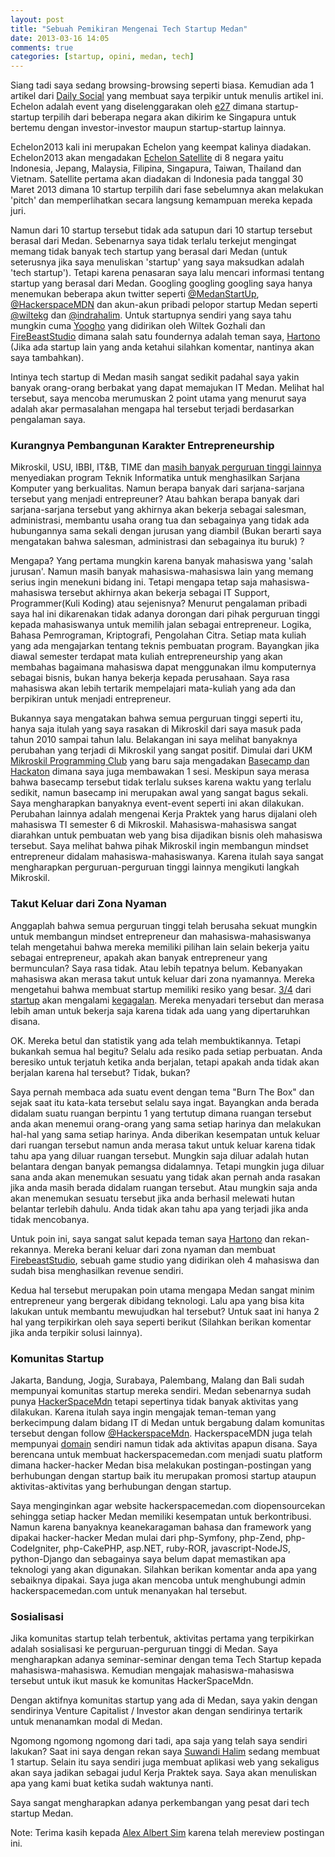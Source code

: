 ```yaml
---
layout: post
title: "Sebuah Pemikiran Mengenai Tech Startup Medan"
date: 2013-03-16 14:05
comments: true
categories: [startup, opini, medan, tech]
---
```


Siang tadi saya sedang browsing-browsing seperti biasa. Kemudian ada 1 artikel dari [Daily Social](http://dailysocial.net/post/rangkaian-echelon-2013-dimulai-dengan-indonesia-satellite-tanggal-30-maret-2013) yang membuat saya terpikir untuk menulis artikel ini. Echelon adalah event yang diselenggarakan oleh [e27](http://www.e27.co) dimana startup-startup terpilih dari beberapa negara akan dikirim ke Singapura untuk bertemu dengan investor-investor maupun startup-startup lainnya.

Echelon2013 kali ini merupakan Echelon yang keempat kalinya diadakan. Echelon2013 akan mengadakan [Echelon Satellite](http://echelon.e27.co/sg2013/satellites/) di 8 negara yaitu Indonesia, Jepang, Malaysia, Filipina, Singapura, Taiwan, Thailand dan Vietnam. Satellite pertama akan diadakan di Indonesia pada tanggal 30 Maret 2013 dimana 10 startup terpilih dari fase sebelumnya akan melakukan 'pitch' dan memperlihatkan secara langsung kemampuan mereka kepada juri.

Namun dari 10 startup tersebut tidak ada satupun dari 10 startup tersebut berasal dari Medan. Sebenarnya saya tidak terlalu terkejut mengingat memang tidak banyak tech startup yang berasal dari Medan (untuk seterusnya jika saya menuliskan 'startup' yang saya maksudkan adalah 'tech startup'). Tetapi karena penasaran saya lalu mencari informasi tentang startup yang berasal dari Medan. Googling googling googling saya hanya menemukan beberapa akun twitter seperti [@MedanStartUp](https://twitter.com/MedanStartUp), [@HackerspaceMDN](https://twitter.com/HackerspaceMDN) dan akun-akun pribadi pelopor startup Medan seperti [@wiltekg](https://twitter.com/wiltekg) dan [@indrahalim](https://twitter.com/indrahalim). Untuk startupnya sendiri yang saya tahu mungkin cuma [Yoogho](http://www.yoogho.com) yang didirikan oleh Wiltek Gozhali dan [FireBeastStudio](https://twitter.com/FirebeastStudio) dimana salah satu foundernya adalah teman saya, [Hartono](https://www.facebook.com/hartono.peng) (Jika ada startup lain yang anda ketahui silahkan komentar, nantinya akan saya tambahkan).

Intinya tech startup di Medan masih sangat sedikit padahal saya yakin banyak orang-orang berbakat yang dapat memajukan IT Medan. Melihat hal tersebut, saya mencoba merumuskan 2 point utama yang menurut saya adalah akar permasalahan mengapa hal tersebut terjadi berdasarkan pengalaman saya.

<!-- more -->

### Kurangnya Pembangunan Karakter Entrepreneurship
Mikroskil, USU, IBBI, IT&B, TIME dan [masih banyak perguruan tinggi lainnya](http://id.wikipedia.org/wiki/Daftar_perguruan_tinggi_swasta_di_Sumatera_Utara) menyediakan program Teknik Informatika untuk menghasilkan Sarjana Komputer yang berkualitas. Namun berapa banyak dari sarjana-sarjana tersebut yang menjadi entrepreuner? Atau bahkan berapa banyak dari sarjana-sarjana tersebut yang akhirnya akan bekerja sebagai salesman, administrasi, membantu usaha orang tua dan sebagainya yang tidak ada hubungannya sama sekali dengan jurusan yang diambil (Bukan berarti saya mengatakan bahwa salesman, administrasi dan sebagainya itu buruk) ?

Mengapa? Yang pertama mungkin karena banyak mahasiswa yang 'salah jurusan'. Namun masih banyak mahasiswa-mahasiswa lain yang memang serius ingin menekuni bidang ini. Tetapi mengapa tetap saja mahasiswa-mahasiswa tersebut akhirnya akan bekerja sebagai IT Support, Programmer(Kuli Koding) atau sejenisnya? Menurut pengalaman pribadi saya hal ini dikarenakan tidak adanya dorongan dari pihak perguruan tinggi kepada mahasiswanya untuk memilih jalan sebagai entrepreneur. Logika, Bahasa Pemrograman, Kriptografi, Pengolahan Citra. Setiap mata kuliah yang ada mengajarkan tentang teknis pembuatan program. Bayangkan jika diawal semester terdapat mata kuliah entrepreneurship yang akan membahas bagaimana mahasiswa dapat menggunakan ilmu komputernya sebagai bisnis, bukan hanya bekerja kepada perusahaan. Saya rasa mahasiswa akan lebih tertarik mempelajari mata-kuliah yang ada dan berpikiran untuk menjadi entrepreneur.

Bukannya saya mengatakan bahwa semua perguruan tinggi seperti itu, hanya saja itulah yang saya rasakan di Mikroskil dari saya masuk pada tahun 2010 sampai tahun lalu. Belakangan ini saya melihat banyaknya perubahan yang terjadi di Mikroskil yang sangat positif. Dimulai dari UKM [Mikroskil Programming Club](https://www.facebook.com/groups/294956028105/) yang baru saja mengadakan [Basecamp dan Hackaton](http://mikroskil.ac.id/pengumuman/1313) dimana saya juga membawakan 1 sesi. Meskipun saya merasa bahwa basecamp tersebut tidak terlalu sukses karena waktu yang terlalu sedikit, namun basecamp ini merupakan awal yang sangat bagus sekali. Saya mengharapkan banyaknya event-event seperti ini akan dilakukan. Perubahan lainnya adalah mengenai Kerja Praktek yang harus dijalani oleh mahasiswa TI semester 6 di Mikroskil. Mahasiswa-mahasiswa sangat diarahkan untuk pembuatan web yang bisa dijadikan bisnis oleh mahasiswa tersebut. Saya melihat bahwa pihak Mikroskil ingin membangun mindset entrepreneur didalam mahasiswa-mahasiswanya. Karena itulah saya sangat mengharapkan perguruan-perguruan tinggi lainnya mengikuti langkah Mikroskil.

### Takut Keluar dari Zona Nyaman
Anggaplah bahwa semua perguruan tinggi telah berusaha sekuat mungkin untuk membangun mindset entrepreneur dan mahasiswa-mahasiswanya telah mengetahui bahwa mereka memiliki pilihan lain selain bekerja yaitu sebagai entrepreneur, apakah akan banyak entrepreneur yang bermunculan? Saya rasa tidak. Atau lebih tepatnya belum. Kebanyakan mahasiswa akan merasa takut untuk keluar dari zona nyamannya. Mereka mengetahui bahwa membuat startup memiliki resiko yang besar. [3/4](http://www.huffingtonpost.com/2012/09/21/your-startup-will-probably-fail_n_1904919.html) dari [startup](http://www.bizjournals.com/sanjose/blog/2012/09/most-startups-fail-says-harvard.html?page=all) akan mengalami [kegagalan](http://www.statisticbrain.com/startup-failure-by-industry/). Mereka menyadari tersebut dan merasa lebih aman untuk bekerja saja karena tidak ada uang yang dipertaruhkan disana.

OK. Mereka betul dan statistik yang ada telah membuktikannya. Tetapi bukankah semua hal begitu? Selalu ada resiko pada setiap perbuatan. Anda beresiko untuk terjatuh ketika anda berjalan, tetapi apakah anda tidak akan berjalan karena hal tersebut? Tidak, bukan?

Saya pernah membaca ada suatu event dengan tema "Burn The Box" dan sejak saat itu kata-kata tersebut selalu saya ingat. Bayangkan anda berada didalam suatu ruangan berpintu 1 yang tertutup dimana ruangan tersebut anda akan menemui orang-orang yang sama setiap harinya dan melakukan hal-hal yang sama setiap harinya. Anda diberikan kesempatan untuk keluar dari ruangan tersebut namun anda merasa takut untuk keluar karena tidak tahu apa yang diluar ruangan tersebut. Mungkin saja diluar adalah hutan belantara dengan banyak pemangsa didalamnya. Tetapi mungkin juga diluar sana anda akan menemukan sesuatu yang tidak akan pernah anda rasakan jika anda masih berada didalam ruangan tersebut. Atau mungkin saja anda akan menemukan sesuatu tersebut jika anda berhasil melewati hutan belantar terlebih dahulu. Anda tidak akan tahu apa yang terjadi jika anda tidak mencobanya.

Untuk poin ini, saya sangat salut kepada teman saya [Hartono](https://www.facebook.com/hartono.peng) dan rekan-rekannya. Mereka berani keluar dari zona nyaman dan membuat [FirebeastStudio](https://twitter.com/FirebeastStudio), sebuah game studio yang didirikan oleh 4 mahasiswa dan sudah bisa menghasilkan revenue sendiri.

Kedua hal tersebut merupakan poin utama mengapa Medan sangat minim entrepreneur yang bergerak dibidang teknologi. Lalu apa yang bisa kita lakukan untuk membantu mewujudkan hal tersebut? Untuk saat ini hanya 2 hal yang terpikirkan oleh saya seperti berikut (Silahkan berikan komentar jika anda terpikir solusi lainnya).

### Komunitas Startup
Jakarta, Bandung, Jogja, Surabaya, Palembang, Malang dan Bali sudah mempunyai komunitas startup mereka sendiri. Medan sebenarnya sudah punya [HackerSpaceMdn](http://dailysocial.net/post/segera-hadir-di-kota-medan-hackerspacemdn) tetapi sepertinya tidak banyak aktivitas yang dilakukan. Karena itulah saya ingin mengajak teman-teman yang berkecimpung dalam bidang IT di Medan untuk bergabung dalam komunitas tersebut dengan follow [@HackerspaceMdn](https://twitter.com/HackerspaceMDN). HackerspaceMDN juga telah mempunyai [domain](http://hackerspacemedan.com/) sendiri namun tidak ada aktivitas apapun disana. Saya berencana untuk membuat hackerspacemedan.com menjadi suatu platform dimana hacker-hacker Medan bisa melakukan postingan-postingan yang berhubungan dengan startup baik itu merupakan promosi startup ataupun aktivitas-aktivitas yang berhubungan dengan startup.

Saya menginginkan agar website hackerspacemedan.com diopensourcekan sehingga setiap hacker Medan memiliki kesempatan untuk berkontribusi. Namun karena banyaknya keanekaragaman bahasa dan framework yang dipakai hacker-hacker Medan mulai dari php-Symfony, php-Zend, php-CodeIgniter, php-CakePHP, asp.NET, ruby-ROR, javascript-NodeJS, python-Django dan sebagainya saya belum dapat memastikan apa teknologi yang akan digunakan. Silahkan berikan komentar anda apa yang sebaiknya dipakai. Saya juga akan mencoba untuk menghubungi admin hackerspacemedan.com untuk menanyakan hal tersebut.

### Sosialisasi
Jika komunitas startup telah terbentuk, aktivitas pertama yang terpikirkan adalah sosialisasi ke perguruan-perguruan tinggi di Medan. Saya mengharapkan adanya seminar-seminar dengan tema Tech Startup kepada mahasiswa-mahasiswa. Kemudian mengajak mahasiswa-mahasiswa tersebut untuk ikut masuk ke komunitas HackerSpaceMdn.

Dengan aktifnya komunitas startup yang ada di Medan, saya yakin dengan sendirinya Venture Capitalist / Investor akan dengan sendirinya tertarik untuk menanamkan modal di Medan.

Ngomong ngomong ngomong dari tadi, apa saja yang telah saya sendiri lakukan? Saat ini saya dengan rekan saya [Suwandi Halim](https://twitter.com/wandi_lin) sedang membuat 1 startup. Selain itu saya sendiri juga membuat aplikasi web yang sekaligus akan saya jadikan sebagai judul Kerja Praktek saya. Saya akan menuliskan apa yang kami buat ketika sudah waktunya nanti.

Saya sangat mengharapkan adanya perkembangan yang pesat dari tech startup Medan.

Note: Terima kasih kepada [Alex Albert Sim](https://twitter.com/bertzzie) karena telah mereview postingan ini.

